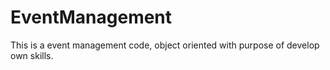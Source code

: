 # EventManagement
This is a event management code, object oriented with purpose of develop own skills. 
